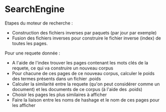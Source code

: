 # SearchEngine

Etapes du moteur de recherche : 
- Construction des fichiers inverses par paquets (par jour par exemple)
- Fusion des fichiers inverses pour construire le fichier inverse (index) de toutes les pages.

Pour une requete donnée : 
- A l'aide de l'index trouver les pages contenant les mots clés de la requete, ce qui va construire un nouveau corpus 
- Pour chacune de ces pages de ce nouveau corpus, calculer le poids des termes présents dans un fichier .poids 
- Calculer la similarité entre la requete (qu'on peut considérer comme un document) et les documents de ce corpus (à l'aide des .poids)
- Choisir les pages les plus similaires à afficher
- Faire la liaison entre les noms de hashage et le nom de ces pages pour les afficher

